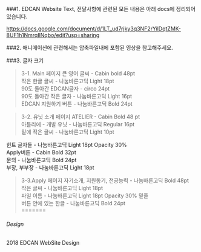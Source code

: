 ###1. EDCAN Website Text, 전달사항에 관련된 모든 내용은 아래 docs에 정리되어 있습니다.

https://docs.google.com/document/d/1LT_ud7rjky3q3NF2rYilDqtZMK-8UF1h1NmrqIlNqbo/edit?usp=sharing

###2. 애니메이션에 관련해서는 압축파일내에 포함된 영상을 참고해주세요.

###3. 글자 크기
>3-1. Main 페이지
큰 영어 글씨 - Cabin bold 48pt <br>
작은 한글 글씨 - 나눔바른고딕 Light 18pt <br>
90도 돌아간 EDCAN글자 - circo 24pt <br>
90도 돌아간 작은 글자 - 나눔바른고딕 Light 16pt <br>
EDCAN 지원하기 버튼 - 나눔바른고딕 Bold 24pt <br>

>3-2. 유닛 소개 페이지
ATELIER - Cabin Bold 48 pt <br>
아틀리에 - 개발 유닛 - 나눔바른고딕 Regular 16pt <br>
밑에 작은 글씨 - 나눔바른고딕 Light 10pt <br>

힌트 글자들 - 나눔바른고딕 Light 18pt Opacity 30% <br>
Apply버튼 - Cabin Bold 32pt <br>
문의 - 나눔바른고딕 Bold 24pt <br>
부장, 부부장 - 나눔바른고딕 Light 18pt <br>

>3-3.Apply 페이지
자기소개, 지원동기, 전공능력 - 나눔바른고딕 Bold 48pt <br>
작은 글씨 - 나눔바른고딕 Light 18pt <br>
파일 이름 - 나눔바른고딕 Light 18pt Opacity 30% 밑줄 <br>
버튼 안에 있는 한글 - 나눔바른고딕 Bold 24pt <br>
=======
###### Design
2018 EDCAN WebSite Design
